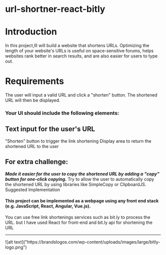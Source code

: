 # url-shortner-react-bitly

# Introduction
In this project,Ill will build a website that shortens URLs. Optimizing the length of your website's URLs is useful on space-sensitive forums, helps websites rank better in search results, and are also easier for users to type out.

# Requirements
The user will input a valid URL and click a "shorten" button. The shortened URL will then be displayed.

### Your UI should include the following elements:

## Text input for the user's URL
"Shorten" button to trigger the link shortening
Display area to return the shortened URL to the user
## For extra challenge:

***Made it easier for the user to copy the shortened URL by adding a "copy" button for one-click copying.***
Try to allow the user to automatically copy the shortened URL by using libraries like SimpleCopy or ClipboardJS.
Suggested Implementation
#### This project can be implemented as a webpage using any front end stack (e.g. JavaScript, React, Angular, Vue.js).
You can use free link shortenings services such as bit.ly to process the URL. but I have used React for front-end and bit.ly api for shortening the URL
<hr/>
![alt text]("https://brandslogos.com/wp-content/uploads/images/large/bitly-logo.png")
